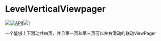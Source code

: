 # LevelVerticalViewpager
[![](https://jitpack.io/v/sunthreeday/LevelVerticalViewpager.svg)](https://jitpack.io/#sunthreeday/LevelVerticalViewpager)[![API](https://img.shields.io/badge/API-17%2B-brightgreen.svg?style=flat)](https://android-arsenal.com/api?level=17)[![](https://img.shields.io/badge/Author-Sence-orange.svg)\]

一个能够上下滑动共四页，并且第一页和第三页可以左右滑动的联动ViewPager
